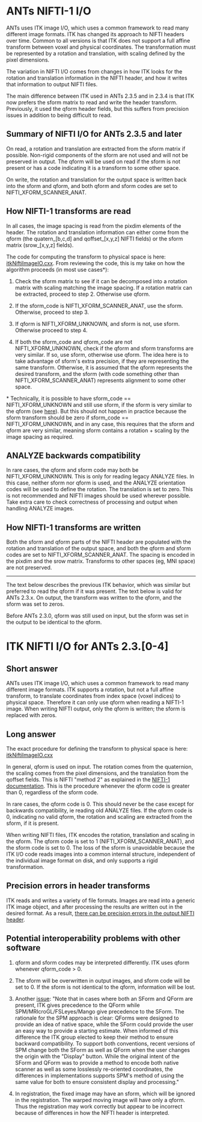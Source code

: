 # ANTs NIFTI-1 I/O

ANTs uses ITK image I/O, which uses a common framework to read many different image formats. ITK has changed its approach to NIFTI headers over time. Common to all versions is that ITK does not support a full affine transform between voxel and physical coordinates. The transformation must be represented by a rotation and translation, with scaling defined by the pixel dimensions. 

The variation in NIFTI I/O comes from changes in how ITK looks for the rotation and translation information in the NIFTI header, and how it writes that information to output NIFTI files.

The main difference between ITK used in ANTs 2.3.5 and in 2.3.4 is that ITK now prefers the sform matrix to read and write the header transform. Previously, it used the qform header fields, but this suffers from precision issues in addition to being difficult to read. 

## Summary of NIFTI I/O for ANTs 2.3.5 and later

On read, a rotation and translation are extracted from the sform matrix if possible. Non-rigid components of the sform are not used and will not be preserved in output. The qform will be used on read if the sform is not present or has a code indicating it is a transform to some other space.

On write, the rotation and translation for the output space is written back into the sform and qform, and both qform and sform codes are set to NIFTI_XFORM_SCANNER_ANAT.  


## How NIFTI-1 transforms are read

In all cases, the image spacing is read from the pixdim elements of the header. The rotation and translation information can either come from the qform (the quatern_[b,c,d] and qoffset_[x,y,z] NIFTI fields) or the sform matrix (srow_[x,y,z] fields).

The code for computing the transform to physical space is here: [itkNiftiImageIO.cxx](https://github.com/InsightSoftwareConsortium/ITK/blob/ceac959c2dbcb52c478c05535eba9c7ff83b5dca/Modules/IO/NIFTI/src/itkNiftiImageIO.cxx#L1783). From reviewing the code, this is my take on how the algorithm proceeds (in most use cases\*):

1. Check the sform matrix to see if it can be decomposed into a rotation matrix with scaling matching the image spacing. If a rotation matrix can be extracted, proceed to step 2. Otherwise use qform.

2. If the sform_code is NIFTI_XFORM_SCANNER_ANAT, use the sform. Otherwise, proceed to step 3.

3. If qform is NIFTI_XFORM_UNKNOWN, and sform is not, use sform. Otherwise proceed to step 4.

4. If both the sform_code and qform_code are not NIFTI_XFORM_UNKNOWN, check if the qform and sform transforms are very similar. If so, use sform, otherwise use qform. The idea here is to take advantage of sform's extra precision, if they are representing the same transform. Otherwise, it is assumed that the qform represents the desired transform, and the sform (with code something other than NIFTI_XFORM_SCANNER_ANAT) represents alignment to some other space. 

\* Technically, it is possible to have sform_code == NIFTI_XFORM_UNKNOWN and still use sform, if the sform is very similar to the qform (see [here](https://github.com/InsightSoftwareConsortium/ITK/blob/ceac959c2dbcb52c478c05535eba9c7ff83b5dca/Modules/IO/NIFTI/src/itkNiftiImageIO.cxx#L1876-L1879)). But this should not happen in practice because the sform transform should be zero if sform_code == NIFTI_XFORM_UNKNOWN, and in any case, this requires that the sform and qform are very similar, meaning sform contains a rotation + scaling by the image spacing as required. 


## ANALYZE backwards compatibility

In rare cases, the qform and sform code may both be NIFTI_XFORM_UNKNOWN. This is only for reading legacy ANALYZE files. In this case, neither sform nor qform is used, and the ANALYZE orientation codes will be used to define the rotation. The translation is set to zero. This is not recommended and NIFTI images should be used wherever possible. Take extra care to check correctness of processing and output when handling ANALYZE images.


## How NIFTI-1 transforms are written

Both the sform and qform parts of the NIFTI header are populated with the rotation and translation of the output space, and both the qform and sform codes are set to NIFTI_XFORM_SCANNER_ANAT. The spacing is encoded in the pixdim and the srow matrix. Transforms to other spaces (eg, MNI space) are not preserved.


---

The text below describes the previous ITK behavior, which was similar but preferred to read the qform if it was present. The text below is valid for ANTs 2.3.x. On output, the transform was written to the qform, and the sform was set to zeros.  

Before ANTs 2.3.0, qform was still used on input, but the sform was set in the output to be identical to the qform.


# ITK NIFTI I/O for ANTs 2.3.[0-4] 



## Short answer

ANTs uses ITK image I/O, which uses a common framework to read many different image formats. ITK supports a rotation, but not a full affine transform, to translate coordinates from index space (voxel indices) to physical space. Therefore it can only use qform when reading a NIFTI-1 image. When writing NIFTI output, only the qform is written; the sform is replaced with zeros.


## Long answer

The exact procedure for defining the transform to physical space is here: [itkNiftiImageIO.cxx](https://github.com/InsightSoftwareConsortium/ITK/blob/master/Modules/IO/NIFTI/src/itkNiftiImageIO.cxx)

In general, qform is used on input. The rotation comes from the quaternion, the scaling comes from the pixel dimensions, and the translation from the qoffset fields. This is NIFTI "method 2" as explained in the [NIFTI-1 documentation](http://nifti.nimh.nih.gov/nifti-1/documentation/nifti1fields/nifti1fields_pages/qsform.html). This is the procedure whenever the qform code is greater than 0, regardless of the sform code.

In rare cases, the qform code is 0. This should never be the case except for backwards compatibility, ie reading old ANALYZE files. If the qform code is 0, indicating no valid qform, the rotation and scaling are extracted from the sform, if it is present.

When writing NIFTI files, ITK encodes the rotation, translation and scaling in the qform. The qform code is set to 1 (NIFTI_XFORM_SCANNER_ANAT), and the sform code is set to 0. The loss of the sform is unavoidable because the ITK I/O code reads images into a common internal structure, independent of the individual image format on disk, and only supports a rigid transformation.

## Precision errors in header transforms

ITK reads and writes a variety of file formats. Images are read into a generic ITK image object, and after processing the results are written out in the desired format. As a result, [there can be precision errors in the output NIFTI header](https://github.com/ANTsX/ANTs/wiki/Inputs-do-not-occupy-the-same-physical-space). 


## Potential interoperability problems with other software

1. qform and sform codes may be interpreted differently. ITK uses qform whenever qform_code > 0.

2. The sform will be overwritten in output images, and sform code will be set to 0. If the sform is not identical to the qform, information will be lost. 

3. Another [issue](https://github.com/ANTsX/ANTs/issues/500):  "Note that in cases where both an SForm and QForm are present, ITK gives precedence to the QForm while SPM/MRIcroGL/FSLeyes/Mango give precedence to the SForm. The rationale for the SPM approach is clear: QForms were designed to provide an idea of native space, while the SForm could provide the user an easy way to provide a starting estimate. When informed of this difference the ITK group elected to keep their method to ensure backward compatibility. To support both conventions, recent versions of SPM change both the SForm as well as QForm when the user changes the origin with the "Display" button. While the original intent of the SForm and QForm was to provide a method to encode both native scanner as well as some losslessly re-oriented coordinates, the differences in implementations supports SPM's method of using the same value for both to ensure consistent display and processing."

4. In registration, the fixed image may have an sform, which will be ignored in the registration. The warped moving image will have only a qform. Thus the registration may work correctly but appear to be incorrect because of differences in how the NIFTI header is interpreted.